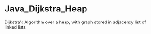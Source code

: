 # Java_Dijkstra_Heap
Dijkstra's Algorithm over a heap, with graph stored in adjacency list of linked lists 
